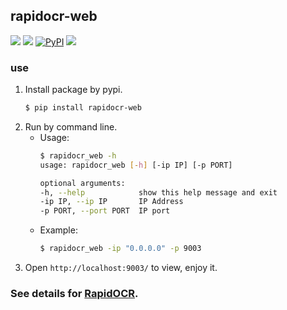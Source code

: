 ## rapidocr-web
<p>
    <a href=""><img src="https://img.shields.io/badge/Python->=3.7,<=3.10-aff.svg"></a>
    <a href=""><img src="https://img.shields.io/badge/OS-Linux%2C%20Win%2C%20Mac-pink.svg"></a>
    <a href="https://pypi.org/project/rapidocr-web/"><img alt="PyPI" src="https://img.shields.io/pypi/v/rapidocr-web"></a>
    <a href="https://pepy.tech/project/rapidocr_web"><img src="https://static.pepy.tech/personalized-badge/rapidocr_web?period=total&units=abbreviation&left_color=grey&right_color=blue&left_text=Downloads"></a>
</p>

### use
1. Install package by pypi.
    ```bash
    $ pip install rapidocr-web
    ```
2. Run by command line.
   - Usage:
       ```bash
       $ rapidocr_web -h
       usage: rapidocr_web [-h] [-ip IP] [-p PORT]

       optional arguments:
       -h, --help            show this help message and exit
       -ip IP, --ip IP       IP Address
       -p PORT, --port PORT  IP port
       ```
   - Example:
       ```bash
       $ rapidocr_web -ip "0.0.0.0" -p 9003
       ```
3. Open `http://localhost:9003/` to view, enjoy it.

### See details for [RapidOCR](https://github.com/RapidAI/RapidOCR/tree/main/ocrweb).